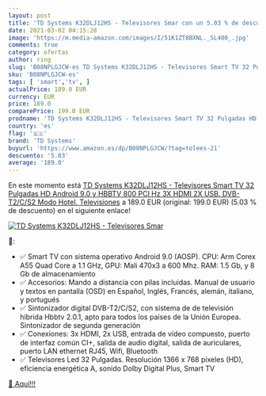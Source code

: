 ```yaml
---
layout: post
title: 'TD Systems K32DLJ12HS - Televisores Smar con un 5.03 % de descuento'
date: 2021-03-02 04:15:28
image: 'https://m.media-amazon.com/images/I/51K1ZT8BXNL._SL400_.jpg'
comments: true
category: ofertas
author: ring
slug: 'B08NPLGJCW-es TD Systems K32DLJ12HS - Televisores Smart TV 32 Pulgadas...'
sku: 'B08NPLGJCW-es'
tags: [ 'smart','tv', ]
actualPrice: 189.0 EUR
currency: EUR
price: 189.0
comparePrice: 199.0 EUR
prodname: 'TD Systems K32DLJ12HS - Televisores Smart TV 32 Pulgadas HD Android 9.0 y HBBTV  800 PCI Hz  3X HDMI  2X USB. DVB-T2/C/S2  Modo Hotel. Televisiones'
country: 'es'
flag: '🇪🇸'
brand: 'TD Systems'
buyurl: 'https://www.amazon.es/dp/B08NPLGJCW/?tag=tolees-21'
descuento: '5.03'
average: '189.0'
---
```


En este momento está [TD Systems K32DLJ12HS - Televisores Smart TV 32 Pulgadas HD Android 9.0 y HBBTV  800 PCI Hz  3X HDMI  2X USB. DVB-T2/C/S2  Modo Hotel. Televisiones](https://www.amazon.es/dp/B08NPLGJCW/?tag=tolees-21) a 189.0 EUR (original: 199.0 EUR) (5.03 %  de descuento) en el siguiente enlace!

[![TD Systems K32DLJ12HS - Televisores Smar](https://m.media-amazon.com/images/I/51K1ZT8BXNL._SL400_.jpg)](https://www.amazon.es/dp/B08NPLGJCW/?tag=tolees-21)

🔎:

- ✅ Smart TV con sistema operativo Android 9.0 (AOSP). CPU: Arm Corex A55 Quad Core a 1.1 GHz, GPU: Mali 470x3 a 600 Mhz. RAM: 1.5 Gb, y 8 Gb de almacenamiento
- ✅ Accesorios: Mando a distancia con pilas incluidas. Manual de usuario y textos en pantalla (OSD) en Español, Inglés, Francés, alemán, italiano, y portugués
- ✅ Sintonizador digital DVB-T2/C/S2, con sistema de de televisión híbrida Hbbtv 2.0.1, apto para todos los países de la Unión Europea. Sintonizador de segunda generación
- ✅ Conexiones: 3x HDMI, 2x USB, entrada de vídeo compuesto, puerto de interfaz común CI+, salida de audio digital, salida de auriculares, puerto LAN ethernet RJ45, Wifi, Bluetooth
- ✅ Televisores Led 32 Pulgadas. Resolución 1366 x 768 píxeles (HD), eficiencia energética A, sonido Dolby Digital Plus, Smart TV

[🛒 Aquí!!!](https://www.amazon.es/dp/B08NPLGJCW/?tag=tolees-21)
